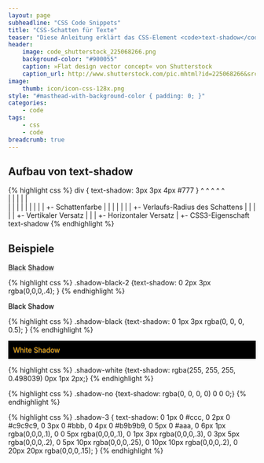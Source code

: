 ```yaml
---
layout: page
subheadline: "CSS Code Snippets"
title: "CSS-Schatten für Texte"
teaser: "Diese Anleitung erklärt das CSS-Element <code>text-shadow</code> vor und zeigt nützliche und außergewöhnliche Beispiele."
header:
    image: code_shutterstock_225068266.png
    background-color: "#900055"
    caption: »Flat design vector concept« von Shutterstock
    caption_url: http://www.shutterstock.com/pic.mhtml?id=225068266&src=id
image:
    thumb: icon/icon-css-128x.png
style: "#masthead-with-background-color { padding: 0; }"
categories:
    - code
tags:
    - css
    - code
breadcrumb: true
---
```

## Aufbau von text-shadow

{% highlight css %}
div { text-shadow: 3px 3px 4px #777 }
      ^            ^   ^   ^   ^  
      |            |   |   |   |  
      |            |   |   |   |
      |            |   |   |   +- Schattenfarbe
      |            |   |   |
      |            |   |   +- Verlaufs-Radius des Schattens
      |            |   |
      |            |   +- Vertikaler Versatz
      |            |
      |            +- Horizontaler Versatz
      | 
      +- CSS3-Eigenschaft text-shadow 
{% endhighlight %}


## Beispiele

<p style="text-shadow: 0 2px 3px rgba(0,0,0,.4);">Black Shadow</p>
{% highlight css %}
.shadow-black-2   {text-shadow: 0 2px 3px rgba(0,0,0,.4); }
{% endhighlight %}


<p style="text-shadow: rgba(0, 0, 0, 0.498039) 0px 1px 2px;">Black Shadow</p>
{% highlight css %}
.shadow-black   {text-shadow: 0 1px 3px rgba(0, 0, 0, 0.5); }
{% endhighlight %}


<p style="color: #fbaa00; text-shadow: rgba(255, 255, 255, 0.498039) 0px 1px 2px; background: #000;padding: 10px;">White Shadow</p>
{% highlight css %}
.shadow-white   {text-shadow: rgba(255, 255, 255, 0.498039) 0px 1px 2px;}
{% endhighlight %}



{% highlight css %}
.shadow-no    {text-shadow: rgba(0, 0, 0, 0) 0 0 0;}
{% endhighlight %}



{% highlight css %}
.shadow-3 {
   text-shadow: 0 1px 0 #ccc,
               0 2px 0 #c9c9c9,
               0 3px 0 #bbb,
               0 4px 0 #b9b9b9,
               0 5px 0 #aaa,
               0 6px 1px rgba(0,0,0,.1),
               0 0 5px rgba(0,0,0,.1),
               0 1px 3px rgba(0,0,0,.3),
               0 3px 5px rgba(0,0,0,.2),
               0 5px 10px rgba(0,0,0,.25),
               0 10px 10px rgba(0,0,0,.2),
               0 20px 20px rgba(0,0,0,.15);
}
{% endhighlight %}

